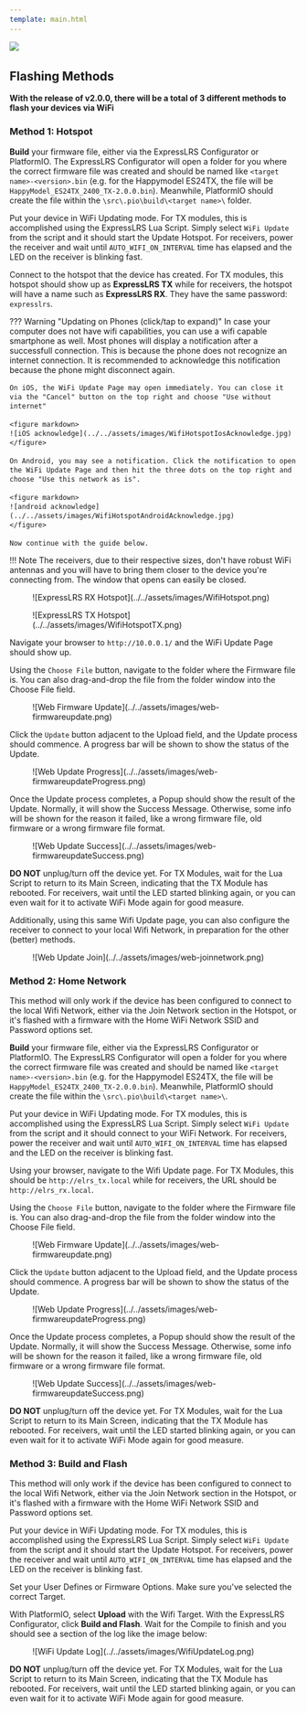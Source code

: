 ```yaml
---
template: main.html
---
```


<img src="https://raw.githubusercontent.com/ExpressLRS/ExpressLRS-Hardware/master/img/software.png">

## Flashing Methods

**With the release of v2.0.0, there will be a total of 3 different methods to flash your devices via WiFi**

### Method 1: Hotspot

**Build** your firmware file, either via the ExpressLRS Configurator or PlatformIO. The ExpressLRS Configurator will open a folder for you where the correct firmware file was created and should be named like `<target name>-<version>.bin` (e.g. for the Happymodel ES24TX, the file will be `HappyModel_ES24TX_2400_TX-2.0.0.bin`). Meanwhile, PlatformIO should create the file within the `\src\.pio\build\<target name>\` folder.

Put your device in WiFi Updating mode. For TX modules, this is accomplished using the ExpressLRS Lua Script. Simply select `WiFi Update` from the script and it should start the Update Hotspot. For receivers, power the receiver and wait until `AUTO_WIFI_ON_INTERVAL` time has elapsed and the LED on the receiver is blinking fast.

Connect to the hotspot that the device has created. For TX modules, this hotspot should show up as **ExpressLRS TX** while for receivers, the hotspot will have a name such as **ExpressLRS RX**. They have the same password: `expresslrs`. 

??? Warning "Updating on Phones (click/tap to expand)"
    In case your computer does not have wifi capabilities, you can use a wifi capable smartphone as well. Most phones will display a notification after a successfull connection. This is because the phone does not recognize an internet connection. It is recommended to acknowledge this notification because the phone might disconnect again.

    On iOS, the WiFi Update Page may open immediately. You can close it via the "Cancel" button on the top right and choose "Use without internet"

    <figure markdown>
    ![iOS acknowledge](../../assets/images/WifiHotspotIosAcknowledge.jpg)
    </figure>

    On Android, you may see a notification. Click the notification to open the WiFi Update Page and then hit the three dots on the top right and choose "Use this network as is".
    
    <figure markdown>
    ![android acknowledge](../../assets/images/WifiHotspotAndroidAcknowledge.jpg)
    </figure>

    Now continue with the guide below.

!!! Note
    The receivers, due to their respective sizes, don't have robust WiFi antennas and you will have to bring them closer to the device you're connecting from. The window that opens can easily be closed.

<figure markdown>
![ExpressLRS RX Hotspot](../../assets/images/WifiHotspot.png)
</figure>

<figure markdown>
![ExpressLRS TX Hotspot](../../assets/images/WifiHotspotTX.png)
</figure>

Navigate your browser to `http://10.0.0.1/` and the WiFi Update Page should show up.

Using the `Choose File` button, navigate to the folder where the Firmware file is. You can also drag-and-drop the file from the folder window into the Choose File field.

<figure markdown>
![Web Firmware Update](../../assets/images/web-firmwareupdate.png)
</figure>

Click the `Update` button adjacent to the Upload field, and the Update process should commence. A progress bar will be shown to show the status of the Update.

<figure markdown>
![Web Update Progress](../../assets/images/web-firmwareupdateProgress.png)
</figure>

Once the Update process completes, a Popup should show the result of the Update. Normally, it will show the Success Message. Otherwise, some info will be shown for the reason it failed, like a wrong firmware file, old firmware or a wrong firmware file format.

<figure markdown>
![Web Update Success](../../assets/images/web-firmwareupdateSuccess.png)
</figure>

**DO NOT** unplug/turn off the device yet. For TX Modules, wait for the Lua Script to return to its Main Screen, indicating that the TX Module has rebooted. For receivers, wait until the LED started blinking again, or you can even wait for it to activate WiFi Mode again for good measure.

Additionally, using this same Wifi Update page, you can also configure the receiver to connect to your local Wifi Network, in preparation for the other (better) methods.

<figure markdown>
![Web Update Join](../../assets/images/web-joinnetwork.png)
</figure>

### Method 2: Home Network

This method will only work if the device has been configured to connect to the local Wifi Network, either via the Join Network section in the Hotspot, or it's flashed with a firmware with the Home WiFi Network SSID and Password options set.

**Build** your firmware file, either via the ExpressLRS Configurator or PlatformIO. The ExpressLRS Configurator will open a folder for you where the correct firmware file was created and should be named like `<target name>-<version>.bin` (e.g. for the Happymodel ES24TX, the file will be `HappyModel_ES24TX_2400_TX-2.0.0.bin`). Meanwhile, PlatformIO should create the file within the `\src\.pio\build\<target name>\`.

Put your device in WiFi Updating mode. For TX modules, this is accomplished using the ExpressLRS Lua Script. Simply select `WiFi Update` from the script and it should connect to your WiFi Network. For receivers, power the receiver and wait until `AUTO_WIFI_ON_INTERVAL` time has elapsed and the LED on the receiver is blinking fast.

Using your browser, navigate to the Wifi Update page. For TX Modules, this should be `http://elrs_tx.local` while for receivers, the URL should be `http://elrs_rx.local`.

Using the `Choose File` button, navigate to the folder where the Firmware file is. You can also drag-and-drop the file from the folder window into the Choose File field.

<figure markdown>
![Web Firmware Update](../../assets/images/web-firmwareupdate.png)
</figure>

Click the `Update` button adjacent to the Upload field, and the Update process should commence. A progress bar will be shown to show the status of the Update.

<figure markdown>
![Web Update Progress](../../assets/images/web-firmwareupdateProgress.png)
</figure>

Once the Update process completes, a Popup should show the result of the Update. Normally, it will show the Success Message. Otherwise, some info will be shown for the reason it failed, like a wrong firmware file, old firmware or a wrong firmware file format.

<figure markdown>
![Web Update Success](../../assets/images/web-firmwareupdateSuccess.png)
</figure>

**DO NOT** unplug/turn off the device yet. For TX Modules, wait for the Lua Script to return to its Main Screen, indicating that the TX Module has rebooted. For receivers, wait until the LED started blinking again, or you can even wait for it to activate WiFi Mode again for good measure.

### Method 3: Build and Flash

This method will only work if the device has been configured to connect to the local Wifi Network, either via the Join Network section in the Hotspot, or it's flashed with a firmware with the Home WiFi Network SSID and Password options set.

Put your device in WiFi Updating mode. For TX modules, this is accomplished using the ExpressLRS Lua Script. Simply select `WiFi Update` from the script and it should start the Update Hotspot. For receivers, power the receiver and wait until `AUTO_WIFI_ON_INTERVAL` time has elapsed and the LED on the receiver is blinking fast. 

Set your User Defines or Firmware Options. Make sure you've selected the correct Target.

With PlatformIO, select **Upload** with the Wifi Target. With the ExpressLRS Configurator, click **Build and Flash**. Wait for the Compile to finish and you should see a section of the log like the image below:

<figure markdown>
![WiFi Update Log](../../assets/images/WifiUpdateLog.png)
</figure>

**DO NOT** unplug/turn off the device yet. For TX Modules, wait for the Lua Script to return to its Main Screen, indicating that the TX Module has rebooted. For receivers, wait until the LED started blinking again, or you can even wait for it to activate WiFi Mode again for good measure.
